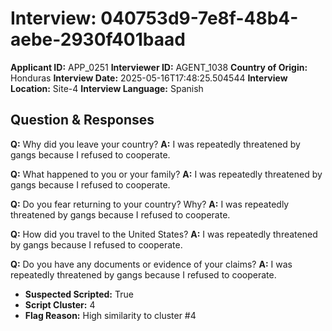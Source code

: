 # Interview: 040753d9-7e8f-48b4-aebe-2930f401baad
**Applicant ID:** APP_0251
**Interviewer ID:** AGENT_1038
**Country of Origin:** Honduras
**Interview Date:** 2025-05-16T17:48:25.504544
**Interview Location:** Site-4
**Interview Language:** Spanish

## Question & Responses

**Q:** Why did you leave your country?
**A:** I was repeatedly threatened by gangs because I refused to cooperate.

**Q:** What happened to you or your family?
**A:** I was repeatedly threatened by gangs because I refused to cooperate.

**Q:** Do you fear returning to your country? Why?
**A:** I was repeatedly threatened by gangs because I refused to cooperate.

**Q:** How did you travel to the United States?
**A:** I was repeatedly threatened by gangs because I refused to cooperate.

**Q:** Do you have any documents or evidence of your claims?
**A:** I was repeatedly threatened by gangs because I refused to cooperate.

- **Suspected Scripted:** True
- **Script Cluster:** 4
- **Flag Reason:** High similarity to cluster #4